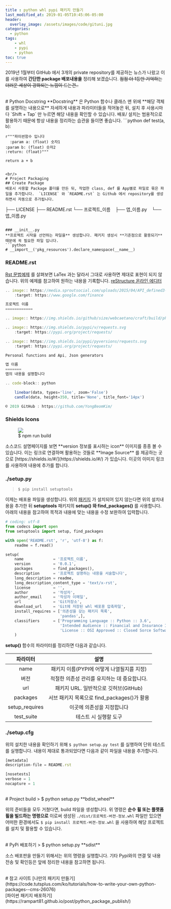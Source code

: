 ```yaml
---
title : python whl pypi 패키지 만들기
last_modified_at: 2019-01-05T10:45:06-05:00
header:
  overlay_image: /assets/images/code/gituni.jpg
categories:
  - python
tags: 
    - whl
    - pypi
    - python
toc: true 
---
```


2019년 1월부터 GitHub 에서 3개의 private repository를 제공하는 뉴스가 나왔고 이를 사용하여 **간단한 package 배포내용을** 정리해 보겠습니다. <strike>점점 더 1등만 기억하는 더러운 세상이 강화되는 느낌이 드는건..</strike>

<br/>
# Python Docstring
**Docstring** 은 Python 함수나 클래스 맨 위에 **해당 객체를 설명하는 내용으로** 자세하게 내용과 파라미터들을 적어놓은 뒤, 설치 후 사용시마다 `Shift + Tap` 만 누르면 해당 내용을 확인할 수 있습니다. 배포/ 설치는 범용적으로 활용하기 때문에 항상 내용을 정리하는 습관을 들이면 좋습니다.
```python
def test(a, b):

    r"""파이썬함수 입니다
      :param a: (float) 숫자1
    :param b: (float) 숫자2
    :return: (float)"""

    return a + b
```

<br/>
# Project Packaging
## Create Package
배포시 사용할 Package 폴더를 만든 뒤, 작업한 class, def 를 App별로 파일로 묶은 파일을 추가합니다.  `LICENSE` 와 `README.rst` 는 Github 에서 repository를 생성하면서 자동으로 추가됩니다. 
```
├── LICENSE
├── README.rst
└── 프로젝트_이름
    ├── 앱_이름.py
    └── 앱_이름.py
```

### __init__.py
**프로젝트 시작을 선언하는 파일을** 생성합니다. 패키지 생성시 **기준점으로 활용되기** 때문에 꼭 필요한 파일 입니다.
```python
# __import__('pkg_resources').declare_namespace(__name__)
```

### README.rst 
[Rst 문법예제](http://svn.python.org/projects/external/Sphinx-1.2/doc/markup/code.rst) 를 살펴보면 LaTex 과는 달라서 그대로 사용하면 제대로 표현이 되지 않습니다. 위의 예제를 참고하여 원하는 내용을 기록합니다. [reStructure 온라인 에디터](http://rst.ninjs.org/#)
```javascript
.. image:: https://media.sproutsocial.com/uploads/2015/04/API_defined3-02.png
    :target: https://www.google.com/finance

프로젝트 이름
============

.. image:: https://img.shields.io/github/size/webcaetano/craft/build/phaser-craft.min.js.svg

.. image:: https://img.shields.io/pypi/v/requests.svg
    :target: https://pypi.org/project/requests/

.. image:: https://img.shields.io/pypi/pyversions/requests.svg
    :target: https://pypi.org/project/requests/

Personal functions and Api, Json generators

앱 이름
=======
앱의 내용을 설명합니다

.. code-block:: python

    linebar(data, types='line', zoom='False')
    candle(data, height=350, title='None', title_font='14px')

© 2019 GitHub : https://github.com/YongBeomKim/
```

### Shields Icons
<figure class="align-center">
  <img src="{{site.baseurl}}/assets/images/code/shields.png">
  <figcaption>$ npm run build</figcaption>
</figure> 
소스코드 설명페이지를 보면 **version 정보를 표시하는 icon** 이미지를 종종 볼 수 있습니다. 이는 링크로 연결하며 활용하는 것들로 **Image Source** 를 제공하는 곳으로 [https://shields.io/#/](https://shields.io/#/) 가 있습니다. 이곳의 이미지 링크를 사용하여 내용에 추가를 합니다.

### ./setup.py
> `$ pip install setuptools`

이제는 배포용 파일을 생성합니다. 위의 [패키지](https://pypi.org/project/setuptools/) 가 설치되어 있지 않는다면 위의 설치내용을 추가한 뒤 **setuptools** 패키지의 **setup() 와 find_packages()** 를 사용합니다. 아래의 내용을 참고하여 목적과 내용에 맞는 내용을 수정 보완하여 입력합니다.
```python
# coding: utf-8
from codecs import open
from setuptools import setup, find_packages

with open('README.rst', 'r', 'utf-8') as f:
    readme = f.read()

setup(
    name             = '프로젝트_이름',
    version          = '0.0.1',
    packages         = find_packages(),
    description      = '프로젝트 설명하는 내용을 서술합니다',
    long_description = readme,
    long_description_content_type = 'text/x-rst',
    license          = '',
    author           = '작성자',
    author_email     = '작성자 이메일',
    url              = 'Git저장소',
    download_url     = 'Git에 저장된 whl 배포용 압축파일',
    install_requires = ['의존성을 갖는 패키지 목록',
                        'pandas',],
    classifiers      = ['Programming Language :: Python :: 3.6',
                        'Intended Audience :: Financial and Insurance Industry',
                        'License :: OSI Approved :: Closed Sorce Software']
    )
```

**setup()** 함수의 파라미터를 정리하면 다음과 같습니다.

| 파라미터 |  설명                                      |
|:--------:|:------------------------------------------:|
|name      |패키지 이름(PYPI에 어떻게 나열될지를 지정)  |
|버전      |적절한 의존성 관리를 유지하는 데 중요합니다.|
|url       |패키지 URL. 일반적으로 깃허브(GitHub)       |
|packages  |서브 패키지 목록으로 find_packages()가 활용 |
|setup_requires| 이곳에 의존성을 지정합니다             |
|test_suite|테스트 시 실행할 도구                       |

### ./setup.cfg
위의 설치한 내용을 확인하기 위해 `$ python setup.py test` 를 실행하여 단위 테스트를 실행합니다. 내용이 제대로 통과되었다면 다음과 같이 파일을 내용을 추가합니다.
```javascript
[metadata]
description-file = README.rst

[nosetests]
verbose = 1
nocapture = 1
```

<br/>
# Project build 
> $ python setup.py **bdist_wheel**

위의 준비들을 모두 거쳤다면, build 파일을 생성합니다. 위 명령은 **순수 휠 또는 플랫폼 휠을 빌드하는 명령으로** 이로써 생성된 `./dist/프로젝트-버젼-정보.whl` 파일만 있으면 어떠한 환경에서도 `$ pip install 프로젝트-버젼-정보.whl` 을 사용하여 해당 프로젝트를 설치 및 활용할 수 있습니다. 

<br/>
# PyPi 배포하기 
> $ python setup.py **sdist**

소스 배포판을 만들기 위해서는 위의 명령을 실행합니다. 기타 Pypi와의 연결 및 내용 전송 및 확인등은 앞에 정리한 내용을 참고하면 됩니다.

<br/>
# 참고 사이트
[나만의 패키지 만들기](https://code.tutsplus.com/ko/tutorials/how-to-write-your-own-python-packages--cms-26076)<br/>
[파이썬 패키지 배포하기](https://rampart81.github.io/post/python_package_publish/)